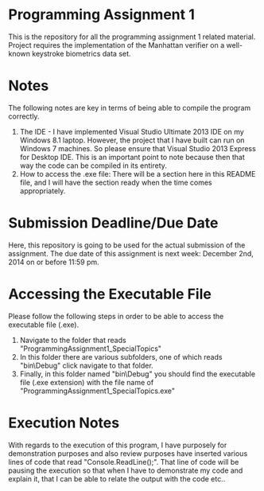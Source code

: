 Programming Assignment 1
===============================================
This is the repository for all the programming assignment 1 related material.
Project requires the implementation of the Manhattan verifier on a well-known keystroke biometrics data set.  

Notes
===============================================
The following notes are key in terms of being able to compile the program correctly.

1.  The IDE - I have implemented Visual Studio Ultimate 2013 IDE on my Windows 8.1 laptop.  However, the project that I have built can run on Windows 7 machines.  So please ensure that Visual Studio 2013 Express for Desktop IDE.  This is an important point to note because then that way the code can be compiled in its entirety. 
2.  How to access the .exe file:  There will be a section here in this README file, and I will have the section ready when the time comes appropriately. 

Submission Deadline/Due Date
===============================================
Here, this repository is going to be used for the actual submission of the assignment.  The due date of this assignment is next week: December 2nd, 2014 on or before 11:59 pm.  

Accessing the Executable File
===============================================
Please follow the following steps in order to be able to access the executable file (.exe).


1. Navigate to the folder that reads "ProgrammingAssignment1_SpecialTopics"
2. In this folder there are various subfolders, one of which reads "bin\Debug" click navigate to that folder. 
3. Finally, in this folder named "bin\Debug" you should find the executable file (.exe extension) with the file name of "ProgrammingAssignment1_SpecialTopics.exe"

Execution Notes
===============================================
With regards to the execution of this program, I have purposely for demonstration purposes and also review purposes have inserted various lines of code that read "Console.ReadLine();".  That line of code will be pausing the execution so that when I have to demonstrate my code and explain it, that I can be able to relate the output with the code etc..
